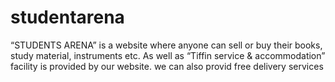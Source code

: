 # studentarena
“STUDENTS ARENA” is a website where anyone can sell or buy their books, study material, instruments etc. As well as “Tiffin service &amp; accommodation” facility is provided by our website.
we can also provid free delivery services
